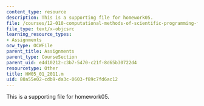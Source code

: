 ```yaml
---
content_type: resource
description: This is a supporting file for homework05.
file: /courses/12-010-computational-methods-of-scientific-programming-fall-2011/80a55e02cdb9da3c0603f89c7fd6ac12_HW05_01_2011.m
file_type: text/x-objcsrc
learning_resource_types:
- Assignments
ocw_type: OCWFile
parent_title: Assignments
parent_type: CourseSection
parent_uid: e4d10212-c3b7-5470-c21f-8d65b30722d4
resourcetype: Other
title: HW05_01_2011.m
uid: 80a55e02-cdb9-da3c-0603-f89c7fd6ac12
---
```

This is a supporting file for homework05.

